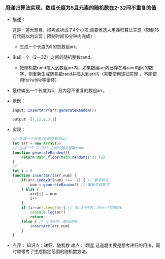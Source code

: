 ### 用递归算法实现，数组长度为5且元素的随机数在2-32间不重复的值

 - 描述：

    这是一道大题目，把考点拆成了4个小项;需要侯选人用递归算法实现（限制15行代码以内实现；限制时间10分钟内完成）:

      - 生成一个长度为5的空数组arr。
    
  - 生成一个（2－32）之间的随机整数rand。
    
      - 把随机数rand插入到数组arr内，如果数组arr内已存在与rand相同的数字，则重新生成随机数rand并插入到arr内（需要使用递归实现 ，不能使用for/while等循环）
      
  - 最终输出一个长度为5，且内容不重复的数组arr。
    
- 示例：

    ```js
    input: insertArr(arr,generateRandom())
    
    output: [7,12,8,3,1]
    ```

- 实现：

    ```js
    // 生成一个长度为5的空数组arr
    let arr = new Array(5)
    // 生成一个（2~32）之间的随机整数rand
    function generateRandom(){
        return Math.floor(Math.random()*31 +2)
    }
    // 
    let i = 0
    function insertArr(arr,num) {
        if(arr.indexOf(num) !== -1) { // 数字存在
            num = generateRandom() // 重新生成数字
        } else {
            arr[i] = num
            i++
        }
        if (i>=arr.length) { // 当i大于5时，将arr打印输出
            console.log(arr)
            return 
        }else { // 小于5时，递归调用
            insertArr(arr,num) 
        }
    }
    
    ```

- 点评：
  知识点：递归、随机数
  难点：1颗星
  这道题主要是想考递归的用法，同时顺带考了生成指定范围的随机数方法。